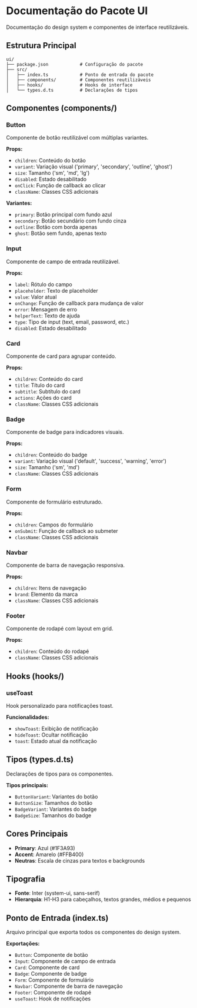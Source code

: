 # Documentação do Pacote UI

Documentação do design system e componentes de interface reutilizáveis.

## Estrutura Principal

```
ui/
├── package.json            # Configuração do pacote
├── src/
│   ├── index.ts            # Ponto de entrada do pacote
│   ├── components/         # Componentes reutilizáveis
│   ├── hooks/              # Hooks de interface
│   └── types.d.ts          # Declarações de tipos
```

## Componentes (components/)

### Button

Componente de botão reutilizável com múltiplas variantes.

**Props:**
- `children`: Conteúdo do botão
- `variant`: Variação visual ('primary', 'secondary', 'outline', 'ghost')
- `size`: Tamanho ('sm', 'md', 'lg')
- `disabled`: Estado desabilitado
- `onClick`: Função de callback ao clicar
- `className`: Classes CSS adicionais

**Variantes:**
- `primary`: Botão principal com fundo azul
- `secondary`: Botão secundário com fundo cinza
- `outline`: Botão com borda apenas
- `ghost`: Botão sem fundo, apenas texto

### Input

Componente de campo de entrada reutilizável.

**Props:**
- `label`: Rótulo do campo
- `placeholder`: Texto de placeholder
- `value`: Valor atual
- `onChange`: Função de callback para mudança de valor
- `error`: Mensagem de erro
- `helperText`: Texto de ajuda
- `type`: Tipo de input (text, email, password, etc.)
- `disabled`: Estado desabilitado

### Card

Componente de card para agrupar conteúdo.

**Props:**
- `children`: Conteúdo do card
- `title`: Título do card
- `subtitle`: Subtítulo do card
- `actions`: Ações do card
- `className`: Classes CSS adicionais

### Badge

Componente de badge para indicadores visuais.

**Props:**
- `children`: Conteúdo do badge
- `variant`: Variação visual ('default', 'success', 'warning', 'error')
- `size`: Tamanho ('sm', 'md')
- `className`: Classes CSS adicionais

### Form

Componente de formulário estruturado.

**Props:**
- `children`: Campos do formulário
- `onSubmit`: Função de callback ao submeter
- `className`: Classes CSS adicionais

### Navbar

Componente de barra de navegação responsiva.

**Props:**
- `children`: Itens de navegação
- `brand`: Elemento da marca
- `className`: Classes CSS adicionais

### Footer

Componente de rodapé com layout em grid.

**Props:**
- `children`: Conteúdo do rodapé
- `className`: Classes CSS adicionais

## Hooks (hooks/)

### useToast

Hook personalizado para notificações toast.

**Funcionalidades:**
- `showToast`: Exibição de notificação
- `hideToast`: Ocultar notificação
- `toast`: Estado atual da notificação

## Tipos (types.d.ts)

Declarações de tipos para os componentes.

**Tipos principais:**
- `ButtonVariant`: Variantes do botão
- `ButtonSize`: Tamanhos do botão
- `BadgeVariant`: Variantes do badge
- `BadgeSize`: Tamanhos do badge

## Cores Principais

- **Primary**: Azul (#1F3A93)
- **Accent**: Amarelo (#FFB400)
- **Neutras**: Escala de cinzas para textos e backgrounds

## Tipografia

- **Fonte**: Inter (system-ui, sans-serif)
- **Hierarquia**: H1-H3 para cabeçalhos, textos grandes, médios e pequenos

## Ponto de Entrada (index.ts)

Arquivo principal que exporta todos os componentes do design system.

**Exportações:**
- `Button`: Componente de botão
- `Input`: Componente de campo de entrada
- `Card`: Componente de card
- `Badge`: Componente de badge
- `Form`: Componente de formulário
- `Navbar`: Componente de barra de navegação
- `Footer`: Componente de rodapé
- `useToast`: Hook de notificações